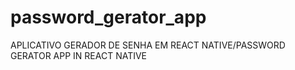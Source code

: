 # password_gerator_app


APLICATIVO GERADOR DE SENHA EM REACT NATIVE/PASSWORD GERATOR APP IN REACT NATIVE
